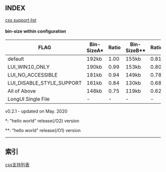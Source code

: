 ﻿## INDEX

[css support list](./doc/css-support-list.md)

#### bin-size within configuration


|        FLAG                | Bin-SizeA* | Ratio|Bin-SizeB**| Ratio |
|  ------------------------  | --------   | -----| --------  | ----- |
|  default                   |   192kb    | 1.00 |   155kb   | 0.81  |
|  LUI_WIN10_ONLY            |   190kb    | 0.99 |   153kb   | 0.80  |
|  LUI_NO_ACCESSIBLE         |   181kb    | 0.94 |   149kb   | 0.78  |
|  LUI_DISABLE_STYLE_SUPPORT |   161kb    | 0.84 |   130kb   | 0.68  |
|  All of Above              |   148kb    | 0.75 |   119kb   | 0.62  |
|  LongUI Single File        | - | - | - | - | 

v0.2.1 - updated on May. 2020

*: "hello world" release(/O2) version

**: "hello world" release(/O1) version



---

## 索引
  
[css支持列表](./doc/css-support-list.md)